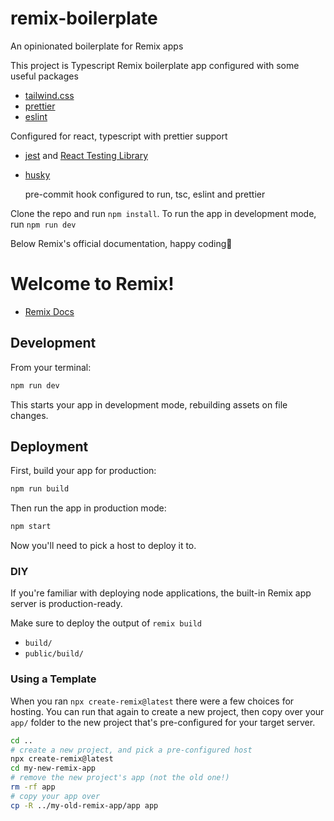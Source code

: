 # remix-boilerplate

An opinionated boilerplate for Remix apps

This project is Typescript Remix boilerplate app configured with some useful packages

- [tailwind.css](https://tailwindcss.com/)
- [prettier](https://prettier.io/)
- [eslint](https://eslint.org/)

Configured for react, typescript with prettier support

- [jest](https://jestjs.io/) and [React Testing Library](https://testing-library.com/docs/react-testing-library/intro/)

- [husky](https://typicode.github.io/husky/)

  pre-commit hook configured to run, tsc, eslint and prettier

Clone the repo and run `npm install`. To run the app in development mode, run `npm run dev`

Below Remix's official documentation, happy coding👋

# Welcome to Remix!

- [Remix Docs](https://remix.run/docs)

## Development

From your terminal:

```sh
npm run dev
```

This starts your app in development mode, rebuilding assets on file changes.

## Deployment

First, build your app for production:

```sh
npm run build
```

Then run the app in production mode:

```sh
npm start
```

Now you'll need to pick a host to deploy it to.

### DIY

If you're familiar with deploying node applications, the built-in Remix app server is production-ready.

Make sure to deploy the output of `remix build`

- `build/`
- `public/build/`

### Using a Template

When you ran `npx create-remix@latest` there were a few choices for hosting. You can run that again to create a new project, then copy over your `app/` folder to the new project that's pre-configured for your target server.

```sh
cd ..
# create a new project, and pick a pre-configured host
npx create-remix@latest
cd my-new-remix-app
# remove the new project's app (not the old one!)
rm -rf app
# copy your app over
cp -R ../my-old-remix-app/app app
```
